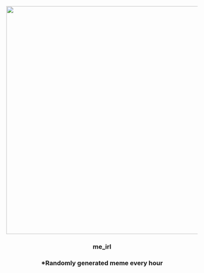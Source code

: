 <p align="center">
        <img src="https://i.redd.it/8b53vwyv1t191.jpg" width="600" height="600">
        </p>
        <h3 align="center">me_irl</h3>
        <h3 align="center">*Randomly generated meme every hour</h3>
    